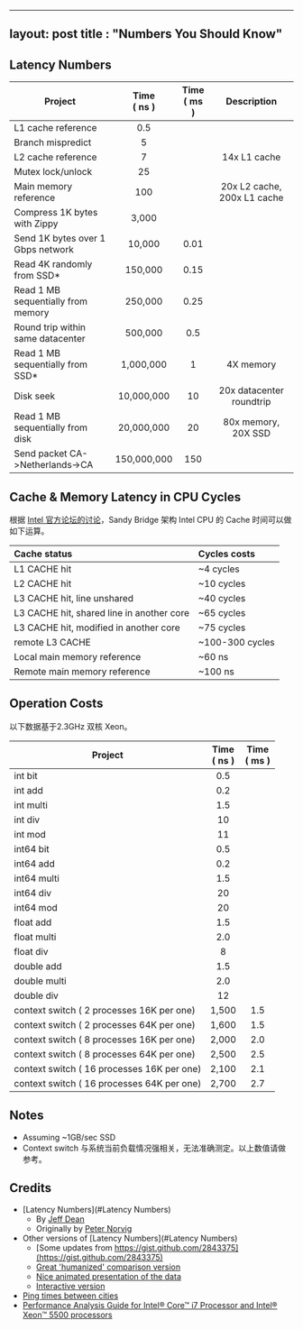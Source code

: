 ---
layout: post
title : "Numbers You Should Know"
---------------------------------

Latency Numbers
---------------

| Project                            | Time<br>( ns ) | Time<br>( ms ) | Description                 |
|------------------------------------|:--------------:|:--------------:|:---------------------------:|
| L1 cache reference                 |      0.5       |                |                             |
| Branch mispredict                  |       5        |                |                             |
| L2 cache reference                 |       7        |                |        14x L1 cache         |
| Mutex lock/unlock                  |       25       |                |                             |
| Main memory reference              |      100       |                | 20x L2 cache, 200x L1 cache |
| Compress 1K bytes with Zippy       |     3,000      |                |                             |
| Send 1K bytes over 1 Gbps network  |     10,000     |      0.01      |                             |
| Read 4K randomly from SSD*         |    150,000     |      0.15      |                             |
| Read 1 MB sequentially from memory |    250,000     |      0.25      |                             |
| Round trip within same datacenter  |    500,000     |      0.5       |                             |
| Read 1 MB sequentially from SSD*   |   1,000,000    |       1        |          4X memory          |
| Disk seek                          |   10,000,000   |       10       |  20x datacenter roundtrip   |
| Read 1 MB sequentially from disk   |   20,000,000   |       20       |     80x memory, 20X SSD     |
| Send packet CA->Netherlands->CA    |  150,000,000   |      150       |                             |

Cache & Memory Latency in CPU Cycles
------------------------------------

根据 [Intel 官方论坛的讨论](https://software.intel.com/en-us/forums/topic/287236)，Sandy Bridge 架构 Intel CPU 的 Cache 时间可以做如下运算。

| Cache status                              | Cycles costs    |
|:------------------------------------------|:----------------|
| L1 CACHE hit                              | ~4 cycles       |
| L2 CACHE hit                              | ~10 cycles      |
| L3 CACHE hit, line unshared               | ~40 cycles      |
| L3 CACHE hit, shared line in another core | ~65 cycles      |
| L3 CACHE hit, modified in another core    | ~75 cycles      |
| remote L3 CACHE                           | ~100-300 cycles |
| Local main memory reference               | ~60 ns          |
| Remote main memory reference              | ~100 ns         |

Operation Costs
---------------

以下数据基于2.3GHz 双核 Xeon。

| Project                                    | Time<br>( ns ) | Time<br>( ms ) |
|--------------------------------------------|:--------------:|:--------------:|
| int bit                                    |      0.5       |                |
| int add                                    |      0.2       |                |
| int multi                                  |      1.5       |                |
| int div                                    |       10       |                |
| int mod                                    |       11       |                |
| int64 bit                                  |      0.5       |                |
| int64 add                                  |      0.2       |                |
| int64 multi                                |      1.5       |                |
| int64 div                                  |       20       |                |
| int64 mod                                  |       20       |                |
| float add                                  |      1.5       |                |
| float multi                                |      2.0       |                |
| float div                                  |       8        |                |
| double add                                 |      1.5       |                |
| double multi                               |      2.0       |                |
| double div                                 |       12       |                |
| context switch ( 2 processes 16K per one)  |     1,500      |      1.5       |
| context switch ( 2 processes 64K per one)  |     1,600      |      1.5       |
| context switch ( 8 processes 16K per one)  |     2,000      |      2.0       |
| context switch ( 8 processes 64K per one)  |     2,500      |      2.5       |
| context switch ( 16 processes 16K per one) |     2,100      |      2.1       |
| context switch ( 16 processes 64K per one) |     2,700      |      2.7       |

Notes
-----

- Assuming ~1GB/sec SSD
- Context switch 与系统当前负载情况强相关，无法准确测定。以上数值请做参考。

Credits
-------

- [Latency Numbers](#Latency Numbers)
  - By [Jeff Dean](http://research.google.com/people/jeff/)
  - Originally by [Peter Norvig](http://norvig.com/21-days.html#answers)
- Other versions of [Latency Numbers](#Latency Numbers)
  - [Some updates from https://gist.github.com/2843375](https://gist.github.com/2843375)
  - [Great 'humanized' comparison version](https://gist.github.com/2843375)
  - [Nice animated presentation of the data](http://prezi.com/pdkvgys-r0y6/latency-numbers-for-programmers-web-development/)
  - [Interactive version](http://www.eecs.berkeley.edu/~rcs/research/interactive_latency.html)
- [Ping times between cities](https://wondernetwork.com/pings)
- [Performance Analysis Guide for Intel® Core™ i7 Processor and Intel® Xeon™ 5500 processors](https://software.intel.com/sites/products/collateral/hpc/vtune/performance_analysis_guide.pdf)
